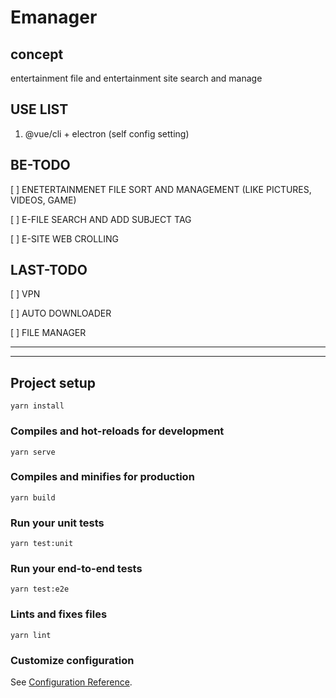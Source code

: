 # Emanager

## concept

entertainment file and entertainment site search and manage

## USE LIST

1. @vue/cli + electron (self config setting)

## BE-TODO

[ ] ENETERTAINMENET FILE SORT AND MANAGEMENT (LIKE PICTURES, VIDEOS, GAME)

[ ] E-FILE SEARCH AND ADD SUBJECT TAG

[ ] E-SITE WEB CROLLING


## LAST-TODO

[ ] VPN

[ ] AUTO DOWNLOADER

[ ] FILE MANAGER


***
---

## Project setup
```
yarn install
```

### Compiles and hot-reloads for development
```
yarn serve
```

### Compiles and minifies for production
```
yarn build
```

### Run your unit tests
```
yarn test:unit
```

### Run your end-to-end tests
```
yarn test:e2e
```

### Lints and fixes files
```
yarn lint
```

### Customize configuration
See [Configuration Reference](https://cli.vuejs.org/config/).
